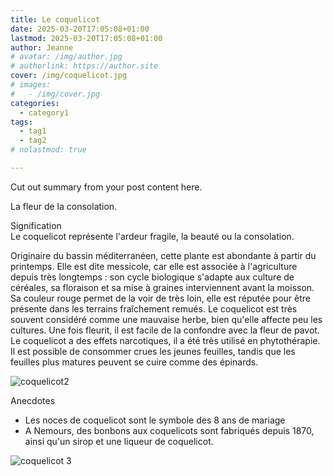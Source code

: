 ```yaml
---
title: Le coquelicot
date: 2025-03-20T17:05:08+01:00
lastmod: 2025-03-20T17:05:08+01:00
author: Jeanne
# avatar: /img/author.jpg
# authorlink: https://author.site
cover: /img/coquelicot.jpg
# images:
#   - /img/cover.jpg
categories:
  - category1
tags:
  - tag1
  - tag2
# nolastmod: true

---
```


Cut out summary from your post content here.

La fleur de la consolation.  
<!--more-->
Signification  
Le coquelicot représente l'ardeur fragile, la beauté ou la consolation.  

Originaire du bassin méditerranéen, cette plante est abondante à partir du printemps. Elle est dite messicole, car elle est associée à l'agriculture depuis très longtemps : son cycle biologique s'adapte aux culture de céréales, sa floraison et sa mise à graines interviennent avant la moisson. Sa couleur rouge permet de la voir de très loin, elle est réputée pour être présente dans les terrains fraîchement remués. Le coquelicot est très souvent considéré comme une mauvaise herbe, bien qu'elle affecte peu les cultures. Une fois fleurit, il est facile de la confondre avec la fleur de pavot. Le coquelicot a des effets narcotiques, il a été très utilisé en phytothérapie. Il est possible de consommer crues les jeunes feuilles, tandis que les feuilles plus matures peuvent se cuire comme des épinards.

![coquelicot2](/les_fleurs/img/coquelicot2.jpg)

Anecdotes  
- Les noces de coquelicot sont le symbole des 8 ans de mariage
- A Nemours, des bonbons aux coquelicots sont fabriqués depuis 1870, ainsi qu'un sirop et une liqueur de coquelicot.


![coquelicot 3](/les_fleurs/img/coquelicot3.jpg)
